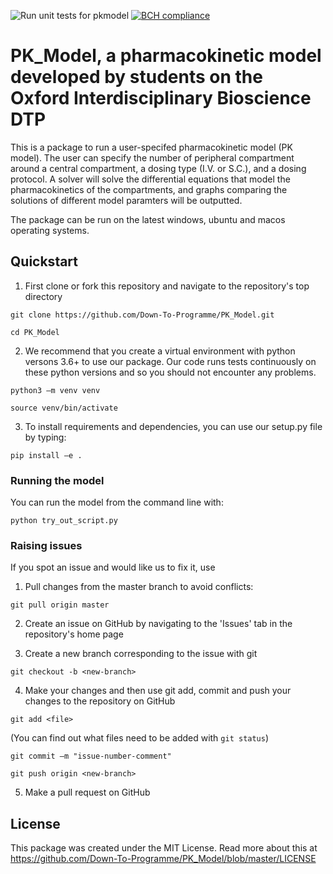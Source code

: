 ![Run unit tests for pkmodel](https://github.com/D-own-T-o-P-rogramme/PK_Model/workflows/Run%20unit%20tests%20for%20pkmodel/badge.svg)
[![BCH compliance](https://bettercodehub.com/edge/badge/Down-To-Programme/PK_Model?branch=master)](https://bettercodehub.com/)


# PK_Model, a pharmacokinetic model developed by students on the Oxford Interdisciplinary Bioscience DTP


This is a package to run a user-specifed pharmacokinetic model (PK model). The user can specify the number of peripheral compartment around a central compartment, a dosing type (I.V. or S.C.), and a dosing protocol. A solver will solve the differential equations that model the pharmacokinetics of the compartments, and graphs comparing the solutions of different model paramters will be outputted.  

The package can be run on the latest windows, ubuntu and macos operating systems.


## Quickstart 

1. First clone or fork this repository and navigate to the repository's top directory

`git clone https://github.com/Down-To-Programme/PK_Model.git`

`cd PK_Model`

2. We recommend that you create a virtual environment with python versons 3.6+ to use our package. Our code runs tests continuously on these python versions and so you should not encounter any problems.

`python3 –m venv venv` 

`source venv/bin/activate`

3. To install requirements and dependencies, you can use our setup.py file by typing:

`pip install –e .` 

### Running the model

You can run the model from the command line with:

`python try_out_script.py`


### Raising issues 

If you spot an issue and would like us to fix it, use

1. Pull changes from the master branch to avoid conflicts:

`git pull origin master` 

2. Create an issue on GitHub by navigating to the 'Issues' tab in the repository's home page 

3. Create a new branch corresponding to the issue with git

`git checkout -b <new-branch>`

4. Make your changes and then use git add, commit and push your changes to the repository on GitHub

`git add <file>`

(You can find out what files need to be added with `git status`)

`git commit –m "issue-number-comment"` 

`git push origin <new-branch> `

5. Make a pull request on GitHub

## License

This package was created under the MIT License. Read more about this at https://github.com/Down-To-Programme/PK_Model/blob/master/LICENSE
